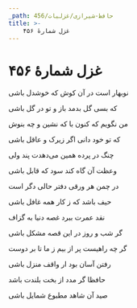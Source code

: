 ```yaml
---
_path: حافظ-شیرازی/غزلیات/456
title: >-
    غزل شمارهٔ ۴۵۶
---
```

# غزل شمارهٔ ۴۵۶

<div class="b" id="bn1"><div class="m1"><p>نوبهار است در آن کوش که خوشدل باشی</p></div>
<div class="m2"><p>که بسی گل بدمد باز و تو در گل باشی</p></div></div>
<div class="b" id="bn2"><div class="m1"><p>من نگویم که کنون با که نشین و چه بنوش</p></div>
<div class="m2"><p>که تو خود دانی اگر زیرک و عاقل باشی</p></div></div>
<div class="b" id="bn3"><div class="m1"><p>چنگ در پرده همین می‌دهدت پند ولی</p></div>
<div class="m2"><p>وعظت آن گاه کند سود که قابل باشی</p></div></div>
<div class="b" id="bn4"><div class="m1"><p>در چمن هر ورقی دفتر حالی دگر است</p></div>
<div class="m2"><p>حیف باشد که ز کار همه غافل باشی</p></div></div>
<div class="b" id="bn5"><div class="m1"><p>نقد عمرت ببرد غصه دنیا به گزاف</p></div>
<div class="m2"><p>گر شب و روز در این قصه مشکل باشی</p></div></div>
<div class="b" id="bn6"><div class="m1"><p>گر چه راهیست پر از بیم ز ما تا بر دوست</p></div>
<div class="m2"><p>رفتن آسان بود ار واقف منزل باشی</p></div></div>
<div class="b" id="bn7"><div class="m1"><p>حافظا گر مدد از بخت بلندت باشد</p></div>
<div class="m2"><p>صید آن شاهد مطبوع شمایل باشی</p></div></div>
